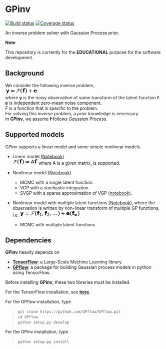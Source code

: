 # GPinv
[![Build status](https://codeship.com/projects/8e8c5940-5322-0134-e799-4668b3c53a58/status?branch=master)](https://codeship.com/projects/147609)
[![Coverage status](https://codecov.io/gh/fujii-team/GPinv/branch/master/graph/badge.svg)](https://codecov.io/gh/fujii-team/GPinv)

An inverse problem solver with Gaussian Process prior.

**Note**

This repository is currently for the **EDUCATIONAL** purpose for the software development.

## Background

We consider the following inverse problem,  
<img src=doc/readme_imgs/definition.png>  
where
**y** is the noisy observation of
some transform of the latent function **f**.  
**e** is independent zero-mean noise component.  
*F* is a function that is specific to the problem.  
For solving this inverse problem, a *prior* knowledge is necessary.  
In **GPinv**, we assume **f** follows *Gaussian Process*.

## Supported models
GPinv supports a linear model and some simple nonlinear models.

+ Linear model
[(Notebook)](notebooks/linear_model_example.ipynb)  
<img src=doc/readme_imgs/linear_model.png>  where A is a given matrix,
is supported.

+ Nonlinear model [(Notebook)](notebooks/nonlinear_model_example.ipynb)
  - MCMC with a single latent function.
  - VGP with a stochastic integration.  
  - SVGP with a sparse approximation of VGP [(notebook)](notebooks/sparse_nonlinear_model_example.ipynb).

+ Nonlinear model with multiple latent functions [(Notebook)](notebooks/multilatent_gpmc_demo.ipynb),
where the observation is written by non-linear transform of multiple GP functions,
i.e. <img src=doc/readme_imgs/flexible_model.png>
  - MCMC with multiple latent functions

## Dependencies
**GPinv** heavily depends on
+ [**TensorFlow**](https://www.tensorflow.org/): a Large-Scale Machine Learning library.
+ [**GPflow**](https://github.com/GPflow/GPflow): a package for building Gaussian process models in python using TensorFlow.

Before installing **GPinv**, these two libreries must be installed.

For the TensorFlow installation,
see [**here**](https://www.tensorflow.org/versions/r0.10/get_started/os_setup.html).

For the GPflow installation, type
> `git clone https://github.com/GPflow/GPflow.git`  
> `cd GPflow`  
> `python setup.py develop`

For the GPinv installation, type
> `python setup.py install`
